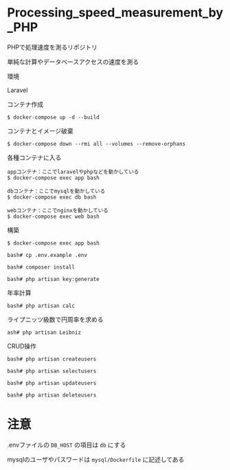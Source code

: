# Processing_speed_measurement_by_PHP

PHPで処理速度を測るリポジトリ

単純な計算やデータベースアクセスの速度を測る

環境

Laravel



コンテナ作成

```
$ docker-compose up -d --build
```

コンテナとイメージ破棄

```
$ docker-compose down --rmi all --volumes --remove-orphans
```

各種コンテナに入る

```
appコンテナ：ここでlaravelやphpなどを動かしている
$ docker-compose exec app bash
```

```
dbコンテナ：ここでmysqlを動かしている
$ docker-compose exec db bash
```

```
webコンテナ：ここでnginxを動かしている
$ docker-compose exec web bash
```

構築

```
$ docker-compose exec app bash
```

```
bash# cp .env.example .env
```

```
bash# composer install

bash# php artisan key:generate

```

年率計算

```
bash# php artisan calc
```

ライプニッツ級数で円周率を求める

```
ash# php artisan Leibniz
```

CRUD操作

```
bash# php artisan createusers

bash# php artisan selectusers

bash# php artisan updateusers

bash# php artisan deleteusers
```

# 注意

.envファイルの ` DB_HOST ` の項目は ` db ` にする

mysqlのユーザやパスワードは ` mysql/Dockerfile ` に記述してある